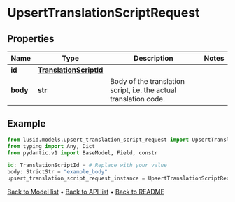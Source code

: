 # UpsertTranslationScriptRequest

## Properties
Name | Type | Description | Notes
------------ | ------------- | ------------- | -------------
**id** | [**TranslationScriptId**](TranslationScriptId.md) |  | 
**body** | **str** | Body of the translation script, i.e. the actual translation code. | 
## Example

```python
from lusid.models.upsert_translation_script_request import UpsertTranslationScriptRequest
from typing import Any, Dict
from pydantic.v1 import BaseModel, Field, constr

id: TranslationScriptId = # Replace with your value
body: StrictStr = "example_body"
upsert_translation_script_request_instance = UpsertTranslationScriptRequest(id=id, body=body)

```

[Back to Model list](../README.md#documentation-for-models) &#8226; [Back to API list](../README.md#documentation-for-api-endpoints) &#8226; [Back to README](../README.md)

